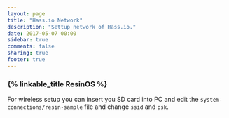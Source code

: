 ```yaml
---
layout: page
title: "Hass.io Network"
description: "Settup network of Hass.io."
date: 2017-05-07 00:00
sidebar: true
comments: false
sharing: true
footer: true
---
```


### {% linkable_title ResinOS %}

For wireless setup you can insert you SD card into PC and edit the `system-connections/resin-sample` file and change `ssid` and `psk`. 
